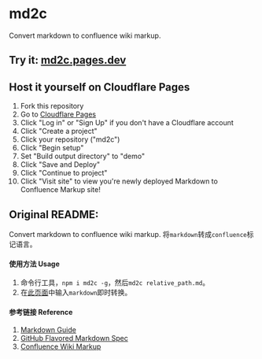 # md2c
Convert markdown to confluence wiki markup.

## Try it: [md2c.pages.dev](https://md2c.pages.dev/)

## Host it yourself on Cloudflare Pages
1. Fork this repository
2. Go to [Cloudflare Pages](https://pages.cloudflare.com/)
3. Click "Log in" or "Sign Up" if you don't have a Cloudflare account
4. Click "Create a project"
5. Click your repository ("md2c")
6. Click "Begin setup"
7. Set "Build output directory" to "demo"
8. Click "Save and Deploy"
9. Click "Continue to project"
10. Click "Visit site" to view you're newly deployed Markdown to Confluence Markup site!

## Original README:

Convert markdown to confluence wiki markup.
将`markdown`转成`confluence`标记语言。

#### 使用方法 Usage
1. 命令行工具，`npm i md2c -g`，然后`md2c relative_path.md`。
2. 在[此页面](https://lichangwei.github.io/md2c/index.html)中输入`markdown`即时转换。

#### 参考链接 Reference
1. [Markdown Guide](https://www.markdownguide.org/)
2. [GitHub Flavored Markdown Spec](https://github.github.com/gfm/#html-blocks)
3. [Confluence Wiki Markup](https://confluence.atlassian.com/display/CONF42/Confluence+Wiki+Markup)
